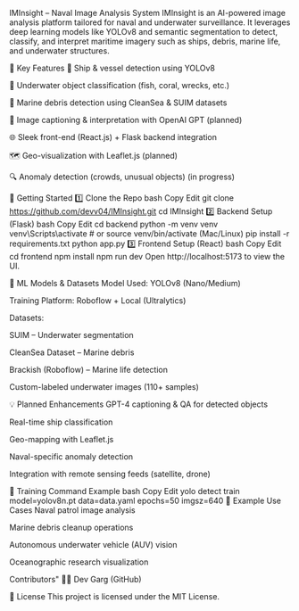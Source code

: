 IMInsight – Naval Image Analysis System
IMInsight is an AI-powered image analysis platform tailored for naval and underwater surveillance. It leverages deep learning models like YOLOv8 and semantic segmentation to detect, classify, and interpret maritime imagery such as ships, debris, marine life, and underwater structures.

📌 Key Features
🚢 Ship & vessel detection using YOLOv8

🐠 Underwater object classification (fish, coral, wrecks, etc.)

🧹 Marine debris detection using CleanSea & SUIM datasets

🧠 Image captioning & interpretation with OpenAI GPT (planned)

🌐 Sleek front-end (React.js) + Flask backend integration

🗺️ Geo-visualization with Leaflet.js (planned)

🔍 Anomaly detection (crowds, unusual objects) (in progress)

🚀 Getting Started
1️⃣ Clone the Repo
bash
Copy
Edit
git clone https://github.com/devv04/IMInsight.git
cd IMInsight
2️⃣ Backend Setup (Flask)
bash
Copy
Edit
cd backend
python -m venv venv
venv\Scripts\activate  # or source venv/bin/activate (Mac/Linux)
pip install -r requirements.txt
python app.py
3️⃣ Frontend Setup (React)
bash
Copy
Edit
cd frontend
npm install
npm run dev
Open http://localhost:5173 to view the UI.

🧠 ML Models & Datasets
Model Used: YOLOv8 (Nano/Medium)

Training Platform: Roboflow + Local (Ultralytics)

Datasets:

SUIM – Underwater segmentation

CleanSea Dataset – Marine debris

Brackish (Roboflow) – Marine life detection

Custom-labeled underwater images (110+ samples)

💡 Planned Enhancements
GPT-4 captioning & QA for detected objects

Real-time ship classification

Geo-mapping with Leaflet.js

Naval-specific anomaly detection

Integration with remote sensing feeds (satellite, drone)

🎯 Training Command Example
bash
Copy
Edit
yolo detect train model=yolov8n.pt data=data.yaml epochs=50 imgsz=640
🧠 Example Use Cases
Naval patrol image analysis

Marine debris cleanup operations

Autonomous underwater vehicle (AUV) vision

Oceanographic research visualization

 Contributors"
👨‍💻 Dev Garg (GitHub)

📜 License
This project is licensed under the MIT License.
